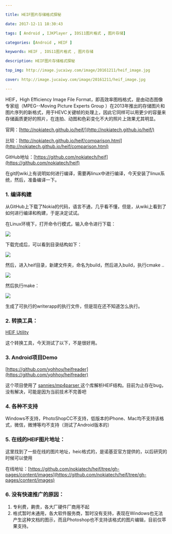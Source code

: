 ```yaml
---

title: HEIF图片存储格式探秘

date: 2017-12-11 18:30:43

tags: [ Android , IJKPlayer , IOS11图片格式 , 图片存储]

categories: [Android , HEIF ]

keywords: HEIF , IOS11图片格式 , 图片存储

description: HEIF图片存储格式探秘

top_img: http://image.jucaiwy.com/image/20161211/heif_image.jpg

cover: http://image.jucaiwy.com/image/20161211/heif_image.jpg

---
```




HEIF，High Efficiency Image File Format，即高效率图档格式，是由动态图像专家组（MPEG--Moving Picture Experts Group ）在2013年推出的存储图片和图片序列的新格式，用于HEVC关键帧的处理上，因此它同样可以用更少的容量来存储画质更好的照片，在连拍、动图和色彩变化不大的照片上效果尤其明显。

官网：[http://nokiatech.github.io/heif/](http://nokiatech.github.io/heif/)

比较：[http://nokiatech.github.io/heif/comparison.html](http://nokiatech.github.io/heif/comparison.html)


GitHub地址：[https://github.com/nokiatech/heif](https://github.com/nokiatech/heif)


在git的wiki上有说明如何进行编译，需要再linux中进行编译，今天安装了linux系统，然后，准备编译一下。


### 1. 编译构建

从GitHub上下载了Nokia的代码，语言不通，几乎看不懂，但是，从wiki上看到了如何进行编译和构建，于是决定试试。


在Linux环境下，打开命令行模式，输入命令进行下载：

![](http://image.jucaiwy.com/image/20161211/I9eaox5.png)

下载完成后，可以看到目录结构如下：

![](http://image.jucaiwy.com/image/20161211/HH0eXqI.png)

然后，进入heif目录，新建文件夹，命名为build，然后进入build，执行cmake .. 

![](http://image.jucaiwy.com/image/20161211/IpuSeOp.png)

然后执行make：

![](http://image.jucaiwy.com/image/20161211/4R9eq3Y.png)

生成了可执行的writerapp的执行文件，但是现在还不知道怎么执行。

### 2. 转换工具：

[HEIF Utility](https://liuziangexit.com/HEIF-Utility/)

这个转换工具，今天测试了以下，不是很好用。

### 3. Android项目Demo

[https://github.com/yohhoy/heifreader](https://github.com/yohhoy/heifreader)

这个项目使用了 [sannies/mp4parser ](https://github.com/sannies/mp4parser)这个库解析HEIF结构。目前为止存在bug，没有解决，可能是因为当前技术不完善吧


### 4. 各种不支持

Windows不支持，PhotoShopCC不支持，低版本的iPhone、Mac均不支持该格式，微信，微博等均不支持（测试了Android版本的）

### 5. 在线的HEIF图片地址：

这里找到了一些在线的图片地址，heic格式的，是诺基亚官方提供的，以后研究的时候可以使用

在线地址：[https://github.com/nokiatech/heif/tree/gh-pages/content/images](https://github.com/nokiatech/heif/tree/gh-pages/content/images)


### 6. 没有快速推广的原因：

1. 专利费，齁贵，各大厂硬件厂商用不起
2. 格式暂时未通用，各大软件服务商，暂时没有支持，表现在Windows也无法产生这种文档的图示，而且Photoshop也不支持该格式的图片编辑，目前仅苹果支持。



